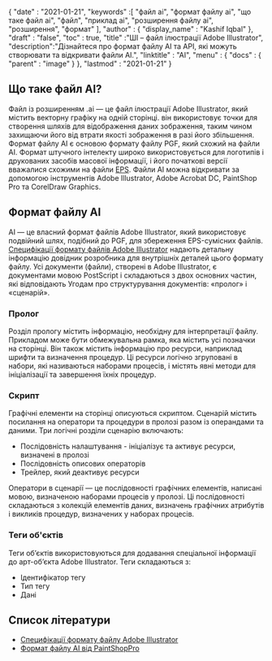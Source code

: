 {
  "date" : "2021-01-21",
  "keywords" :[ "файл ai", "формат файлу ai", "що таке файл ai", "файл", "приклад ai", "розширення файлу ai", "розширення", "формат" ],
  "author" : {
    "display_name" : "Kashif Iqbal"
},
  "draft" : "false",
  "toc" : true,
  "title" :"ШІ – файл ілюстрації Adobe Illustrator",
  "description":"Дізнайтеся про формат файлу AI та API, які можуть створювати та відкривати файли AI.",
  "linktitle" : "AI",
  "menu" : {
    "docs" : {
      "parent" : "image"
}
},
  "lastmod" : "2021-01-21"
}

## Що таке файл AI?

Файл із розширенням .ai — це файл ілюстрації Adobe Illustrator, який містить векторну графіку на одній сторінці. він використовує точки для створення шляхів для відображення даних зображення, таким чином захищаючи його від втрати якості зображення в разі його збільшення. Формат файлу AI є основою формату файлу PGF, який схожий на файли AI. Формат штучного інтелекту широко використовується для логотипів і друкованих засобів масової інформації, і його початкові версії вважалися схожими на файли [EPS](/uk/page-description-language/eps/). Файли AI можна відкривати за допомогою інструментів Adobe Illustrator, Adobe Acrobat DC, PaintShop Pro та CorelDraw Graphics.

## Формат файлу AI

AI — це власний формат файлів Adobe Illustrator, який використовує подвійний шлях, подібний до PGF, для збереження EPS-сумісних файлів. [Специфікації формату файлів Adobe Illustrator](https://web.archive.org/web/20150906044646/http://partners.adobe.com/public/developer/en/illustrator/sdk/AI7FileFormat.pdf) надають детальну інформацію довідник розробника для внутрішніх деталей цього формату файлу. Усі документи (файли), створені в Adobe Illustrator, є документами мовою PostScript і складаються з двох основних частин, які відповідають Угодам про структурування документів: «пролог» і «сценарій».

### Пролог

Розділ прологу містить інформацію, необхідну для інтерпретації файлу. Прикладом може бути обмежувальна рамка, яка містить усі позначки на сторінці. Він також містить інформацію про ресурси, наприклад шрифти та визначення процедур. Ці ресурси логічно згруповані в набори, які називаються наборами процесів, і містять явні методи для ініціалізації та завершення їхніх процедур.

### Скрипт

Графічні елементи на сторінці описуються скриптом. Сценарій містить посилання на оператори та процедури в пролозі разом із операндами та даними. Три логічні розділи сценарію включають:

* Послідовність налаштування - ініціалізує та активує ресурси, визначені в пролозі
* Послідовність описових операторів
* Трейлер, який деактивує ресурси

Оператори в сценарії — це послідовності графічних елементів, написані мовою, визначеною наборами процесів у пролозі. Ці послідовності складаються з колекцій елементів даних, визначень графічних атрибутів і викликів процедур, визначених у наборах процесів.

### Теги об'єктів

Теги об’єктів використовуються для додавання спеціальної інформації до арт-об’єкта Adobe Illustrator. Теги складаються з:

* Ідентифікатор тегу
* Тип тегу
* Дані

## Список літератури
* [Специфікації формату файлу Adobe Illustrator](https://web.archive.org/web/20150906044646/http://partners.adobe.com/public/developer/en/illustrator/sdk/AI7FileFormat.pdf)
* [Формат файлу AI від PaintShopPro](https://www.paintshoppro.com/en/pages/ai-file/)

